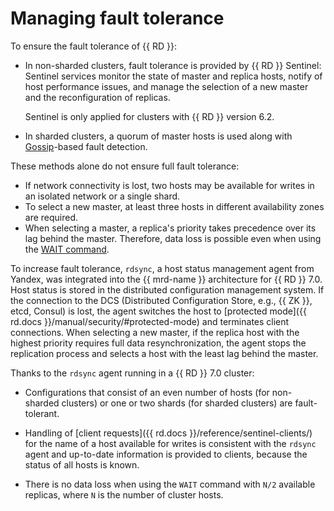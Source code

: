 # Managing fault tolerance

To ensure the fault tolerance of {{ RD }}:

* In non-sharded clusters, fault tolerance is provided by {{ RD }} Sentinel: Sentinel services monitor the state of master and replica hosts, notify of host performance issues, and manage the selection of a new master and the reconfiguration of replicas.

   Sentinel is only applied for clusters with {{ RD }} version 6.2.

* In sharded clusters, a quorum of master hosts is used along with [Gossip](https://web.stanford.edu/~boyd/papers/gossip_infocom.html)-based fault detection.

These methods alone do not ensure full fault tolerance:

* If network connectivity is lost, two hosts may be available for writes in an isolated network or a single shard.
* To select a new master, at least three hosts in different availability zones are required.
* When selecting a master, a replica's priority takes precedence over its lag behind the master. Therefore, data loss is possible even when using the [WAIT command](https://redis.io/commands/wait/).

To increase fault tolerance, `rdsync`, a host status management agent from Yandex, was integrated into the {{ mrd-name }} architecture for {{ RD }} 7.0. Host status is stored in the distributed configuration management system. If the connection to the DCS (Distributed Configuration Store, e.g., {{ ZK }}, etcd, Consul) is lost, the agent switches the host to [protected mode]({{ rd.docs }}/manual/security/#protected-mode) and terminates client connections. When selecting a new master, if the replica host with the highest priority requires full data resynchronization, the agent stops the replication process and selects a host with the least lag behind the master.

Thanks to the `rdsync` agent running in a {{ RD }} 7.0 cluster:

* Configurations that consist of an even number of hosts (for non-sharded clusters) or one or two shards (for sharded clusters) are fault-tolerant.

* Handling of [client requests]({{ rd.docs }}/reference/sentinel-clients/) for the name of a host available for writes is consistent with the `rdsync` agent and up-to-date information is provided to clients, because the status of all hosts is known.

* There is no data loss when using the `WAIT` command with `N/2` available replicas, where `N` is the number of cluster hosts.
